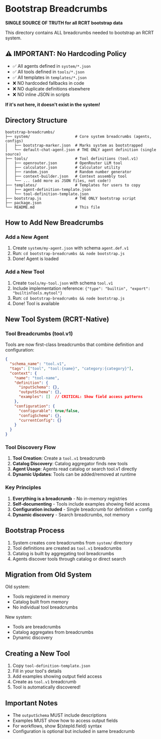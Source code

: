 # Bootstrap Breadcrumbs

**SINGLE SOURCE OF TRUTH for all RCRT bootstrap data**

This directory contains ALL breadcrumbs needed to bootstrap an RCRT system.

## ⚠️ IMPORTANT: No Hardcoding Policy

- ✅ All agents defined in `system/*.json`
- ✅ All tools defined in `tools/*.json`
- ✅ All templates in `templates/*.json`
- ❌ NO hardcoded fallbacks in code
- ❌ NO duplicate definitions elsewhere
- ❌ NO inline JSON in scripts

**If it's not here, it doesn't exist in the system!**

## Directory Structure

```
bootstrap-breadcrumbs/
├── system/                    # Core system breadcrumbs (agents, configs)
│   ├── bootstrap-marker.json  # Marks system as bootstrapped
│   └── default-chat-agent.json # THE ONLY agent definition (single source)
├── tools/                     # Tool definitions (tool.v1)
│   ├── openrouter.json        # OpenRouter LLM tool
│   ├── calculator.json        # Calculator utility
│   ├── random.json            # Random number generator
│   ├── context-builder.json   # Context assembly tool
│   └── ... (add more as JSON files, not code!)
├── templates/                 # Templates for users to copy
│   ├── agent-definition-template.json
│   └── tool-definition-template.json
├── bootstrap.js               # THE ONLY bootstrap script
├── package.json
└── README.md                  # This file
```

## How to Add New Breadcrumbs

### Add a New Agent
1. Create `system/my-agent.json` with schema `agent.def.v1`
2. Run: `cd bootstrap-breadcrumbs && node bootstrap.js`
3. Done! Agent is loaded

### Add a New Tool
1. Create `tools/my-tool.json` with schema `tool.v1`
2. Include implementation reference: `{"type": "builtin", "export": "builtinTools.mytool"}`
3. Run: `cd bootstrap-breadcrumbs && node bootstrap.js`
4. Done! Tool is available

## New Tool System (RCRT-Native)

### Tool Breadcrumbs (tool.v1)

Tools are now first-class breadcrumbs that combine definition and configuration:

```json
{
  "schema_name": "tool.v1",
  "tags": ["tool", "tool:{name}", "category:{category}"],
  "context": {
    "name": "tool-name",
    "definition": {
      "inputSchema": {},
      "outputSchema": {},
      "examples": []  // CRITICAL: Show field access patterns
    },
    "configuration": {
      "configurable": true/false,
      "configSchema": {},
      "currentConfig": {}
    }
  }
}
```

### Tool Discovery Flow

1. **Tool Creation**: Create a `tool.v1` breadcrumb
2. **Catalog Discovery**: Catalog aggregator finds new tools
3. **Agent Usage**: Agents read catalog or search tool.v1 directly
4. **Dynamic Updates**: Tools can be added/removed at runtime

### Key Principles

1. **Everything is a breadcrumb** - No in-memory registries
2. **Self-documenting** - Tools include examples showing field access
3. **Configuration included** - Single breadcrumb for definition + config
4. **Dynamic discovery** - Search breadcrumbs, not memory

## Bootstrap Process

1. System creates core breadcrumbs from `system/` directory
2. Tool definitions are created as `tool.v1` breadcrumbs
3. Catalog is built by aggregating tool breadcrumbs
4. Agents discover tools through catalog or direct search

## Migration from Old System

Old system:
- Tools registered in memory
- Catalog built from memory
- No individual tool breadcrumbs

New system:
- Tools are breadcrumbs
- Catalog aggregates from breadcrumbs
- Dynamic discovery

## Creating a New Tool

1. Copy `tool-definition-template.json`
2. Fill in your tool's details
3. Add examples showing output field access
4. Create as `tool.v1` breadcrumb
5. Tool is automatically discovered!

## Important Notes

- The `outputSchema` MUST include descriptions
- Examples MUST show how to access output fields
- For workflows, show ${stepId.field} syntax
- Configuration is optional but included in same breadcrumb